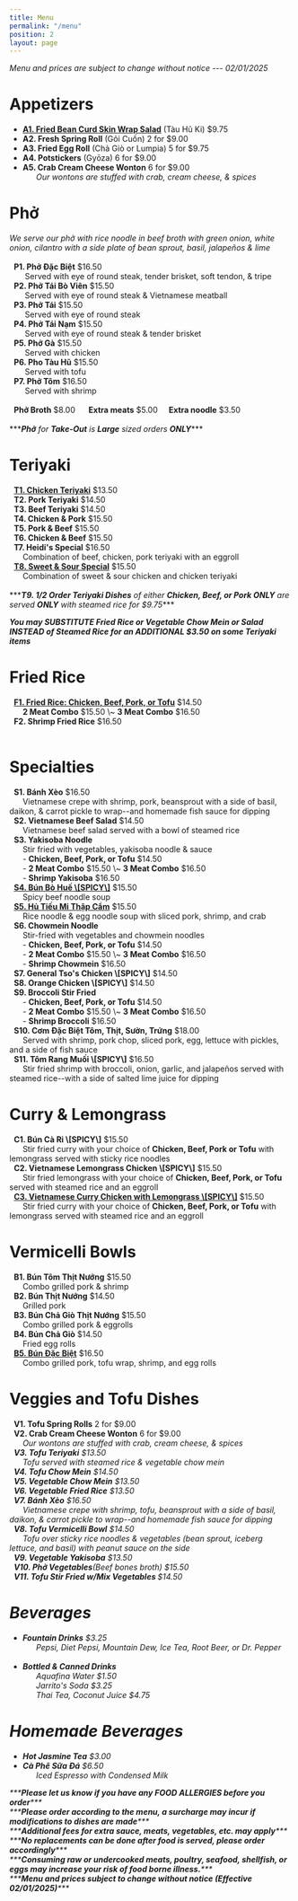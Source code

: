 ```yaml
---
title: Menu
permalink: "/menu"
position: 2
layout: page
---
```


<span>*<i>Menu and prices are subject to change without notice --- 02/01/2025</i>*</span><br/>
<p>
<h1>Appetizers</h1>
<ul>
<li><b><a href="/tau-hu-ki.html">A1. Fried Bean Curd Skin Wrap Salad</a></b> (Tàu Hũ Ki) $9.75</li>
<li><b>A2. Fresh Spring Roll</b> (Gỏi Cuốn) 2 for $9.00</li>
<li><b>A3. Fried Egg Roll</b> (Chả Giò or Lumpia) 5 for $9.75</li>
<li><b>A4. Potstickers</b> (Gyōza) 6 for $9.00</li>
<li><b>A5. Crab Cream Cheese Wonton</b> 6 for $9.00</li>
<span>      <i>Our wontons are stuffed with crab, cream cheese, & spices</i></span>
</ul>
</p> 

<p>
<h1>Phở</h1>
<span><i>We serve our phở with rice noodle in beef broth with green onion, white onion, cilantro with a side plate of bean sprout, basil, jalapeños & lime</i></span> <br/><br/>
<span>  <b>P1. Phở Đặc Biệt</b> $16.50</span><br/>
<span>       Served with eye of round steak, tender brisket, soft tendon, & tripe</span><br/>
<span>  <b>P2. Phở Tái Bò Viên</b> $15.50</span><br/>
<span>       Served with eye of round steak & Vietnamese meatball</span><br/>
<span>  <b>P3. Phở Tái</b> $15.50</span><br/>
<span>       Served with eye of round steak</span><br/>
<span>  <b>P4. Phở Tái Nạm</b> $15.50</span><br/>
<span>       Served with eye of round steak & tender brisket</span><br/>
<span>  <b>P5. Phở Gà</b> $15.50</span><br/>
<span>       Served with chicken</span><br/>
<span>  <b>P6. Pho Tàu Hũ</b> $15.50</span><br/><span>       Served with tofu</span><br/>
<span>  <b>P7. Phở Tôm</b> $16.50</span><br/>
<span>       Served with shrimp</span><br/><br/>
<span>  <b>Phở Broth</b> $8.00</span> &nbsp;&nbsp; <span>  <b>Extra meats</b> $5.00</span>  &nbsp;&nbsp;<span>  <b>Extra noodle</b> $3.50</span><br/><br/>
      <span>***<i><b>Phở</b> for <b>Take-Out</b> is <b>Large</b> sized orders <b>ONLY</b></i>***</span>

</p>

<p>
<h1>Teriyaki </h1>
<span>  <b><a href="/chicken-teriyaki.html">T1. Chicken Teriyaki</a></b> $13.50</span><br/>
<span>  <b>T2. Pork Teriyaki</b> $14.50</span><br/>
<span>  <b>T3. Beef Teriyaki</b> $14.50</span><br/>
<span>  <b>T4. Chicken & Pork</b> $15.50</span><br/>
<span>  <b>T5. Pork & Beef</b> $15.50</span><br/>
<span>  <b>T6. Chicken & Beef</b> $15.50</span><br/>
<span>  <b>T7. Heidi's Special</b> $16.50</span><br/>
<span>      Combination of beef, chicken, pork teriyaki with an eggroll</span><br/>
<span>  <b><a href="/sweet-and-sour-special.html">T8. Sweet & Sour Special</a></b> $15.50</span><br/>
<span>      Combination of sweet & sour chicken and chicken teriyaki</span><br/><br/>
<span>***<i><b>T9. 1/2 Order Teriyaki Dishes</b> of either <b>Chicken, Beef, or Pork ONLY</b> are served <b>ONLY</b> with steamed rice for $9.75</i>***</span> <br/>

<span>***<i><b>You may SUBSTITUTE Fried Rice or Vegetable Chow Mein or Salad INSTEAD of Steamed Rice for an ADDITIONAL $3.50 on some Teriyaki items</b></i>***</span>
</p>


<p>
<h1>Fried Rice</h1>
<span>  <b><a href="/fried-rice-chicken-beef-pork-or-tofu.html">F1. Fried Rice: Chicken, Beef, Pork, or Tofu</a></b> $14.50</span><br/>
<span>      <b>2 Meat Combo</b> $15.50 \~ <b>3 Meat Combo</b> $16.50</span><br/>
<span>  <b>F2. Shrimp Fried Rice</b> $16.50</span><br/><br/>

</p>

<p>
<h1>Specialties</h1>
<span>  <b>S1. Bánh Xèo</b> $16.50</span><br/>
<span>      Vietnamese crepe with shrimp, pork, beansprout with a side of basil, daikon, & carrot pickle to wrap--and homemade fish sauce for dipping</span><br/>
<span>  <b>S2. Vietnamese Beef Salad</b> $14.50</span><br/>
<span>      Vietnamese beef salad served with a bowl of steamed rice</span><br/>
<span>  <b>S3. Yakisoba Noodle</b></span> <br/>
<span>      Stir fried with vegetables, yakisoba noodle & sauce</span><br/>
<span>	    &nbsp;&nbsp;&nbsp;&nbsp;&nbsp;&nbsp;- <b>Chicken, Beef, Pork, or Tofu</b> $14.50 </span> <br/>
<span>      - <b>2 Meat Combo</b> $15.50 \~ <b>3 Meat Combo</b> $16.50</span><br/>
<span>		&nbsp;&nbsp;&nbsp;&nbsp;&nbsp;&nbsp;- <b>Shrimp Yakisoba</b> $16.50</span><br/>
<span>  <b><a href="/bun-bo-hue-spicy.html">S4. Bún Bò Huế \[SPICY\]</a></b> $15.50</span><br/>
<span>      Spicy beef noodle soup</span><br/>
<span>  <b><a href="/hu-tieu-mi-thap-cam.html">S5. Hủ Tiếu Mi Thập Cẩm</a></b> $15.50</span><br/>
<span>      Rice noodle & egg noodle soup with sliced pork, shrimp, and crab</span><br/>
<span>  <b>S6. Chowmein Noodle</b></span><br/>
<span>      Stir-fried with vegetables and chowmein noodles </span><br/>
<span>	    &nbsp;&nbsp;&nbsp;&nbsp;&nbsp;&nbsp;- <b>Chicken, Beef, Pork, or Tofu</b> $14.50</span> <br/>
<span>      - <b>2 Meat Combo</b> $15.50 \~ <b>3 Meat Combo</b> $16.50</span><br/>
<span>	    &nbsp;&nbsp;&nbsp;&nbsp;&nbsp;&nbsp;- <b>Shrimp Chowmein</b> $16.50</span><br/>
<span>  <b>S7. General Tso's Chicken \[SPICY\]</b> $14.50</span><br/>
<span>  <b>S8. Orange Chicken \[SPICY\]</b> $14.50</span><br/>
<span>  <b>S9. Broccoli Stir Fried</b></span><br/>
<span>	    &nbsp;&nbsp;&nbsp;&nbsp;&nbsp;&nbsp;- <b>Chicken, Beef, Pork, or Tofu</b> $14.50</span> <br/>
<span>      - <b>2 Meat Combo</b> $15.50 \~ <b>3 Meat Combo</b> $16.50</span><br/>
<span>	    &nbsp;&nbsp;&nbsp;&nbsp;&nbsp;&nbsp;- <b>Shrimp Broccoli</b> $16.50</span><br/>
<span>  <b>S10. Cơm Đặc Biệt Tôm, Thịt, Sườn, Trứng</b> $18.00</span><br/>
<span>      Served with shrimp, pork chop, sliced pork, egg, lettuce with pickles,
and a side of fish sauce</span><br/>
<span>  <b>S11. Tôm Rang Muối \[SPICY\]</b> $16.50</span><br/>
<span>      Stir fried shrimp with broccoli, onion, garlic, and jalapeños served with steamed rice--with a side of salted lime juice for dipping</span><br/>
</p>

<p>
<h1>Curry & Lemongrass</h1>
<span>  <b>C1. Bún Cà Ri \[SPICY\]</b> $15.50</span><br/>
<span>      Stir fried curry with your choice of <b>Chicken, Beef, Pork or Tofu</b> with lemongrass served with sticky rice noodles</span><br/>
<span>  <b>C2. Vietnamese Lemongrass Chicken \[SPICY\]</b> $15.50</span><br/>
<span>      Stir fried lemongrass with your choice of <b>Chicken, Beef, Pork, or Tofu</b> served with steamed rice and an eggroll</span><br/>
<span>  <b><a href="https://www.heidisteriyaki.org/vietnamese-curry-chicken-with-lemongrass-spicy.html">C3. Vietnamese Curry Chicken with Lemongrass \[SPICY\]</a></b> $15.50</span><br/>
<span>      Stir fried curry with your choice of <b>Chicken, Beef, Pork, or Tofu</b> with lemongrass served with steamed rice and an eggroll</span><br/>
</p>

<p>
<h1>Vermicelli Bowls</h1>
<span>  <b>B1. Bún Tôm Thịt Nướng</b> $15.50</span><br/>
<span>      Combo grilled pork & shrimp</span><br/>
<span>  <b>B2. Bún Thịt Nướng</b> $14.50</span><br/>
<span>      Grilled pork</span><br/>
<span>  <b>B3. Bún Chả Giò Thịt Nướng</b> $15.50</span><br/>
<span>      Combo grilled pork & eggrolls</span><br/>
<span>  <b>B4. Bún Chả Giò</b> $14.50</span><br/>
<span>      Fried egg rolls</span><br/>
<span>  <b><a href="/bun-dac-biet.html">B5. Bún Đặc Biệt</a></b> $16.50</span><br/>
<span>      Combo grilled pork, tofu wrap, shrimp, and egg rolls</span><br/>
</p>

<p>
<h1>Veggies and Tofu Dishes</h1>
<span>  <b>V1. Tofu Spring Rolls</b> 2 for $9.00</span><br/>
<span>  <b>V2. Crab Cream Cheese Wonton</b> 6 for $9.00</span><br/>
<span>      <i>Our wontons are stuffed with crab, cream cheese, & spices</span><br/>           <span>  <b>V3. Tofu Teriyaki</b> $13.50</span><br/>
<span>      Tofu served with steamed rice & vegetable chow mein</span><br/>
<span>  <b>V4. Tofu Chow Mein</b> $14.50</span><br/>
<span>  <b>V5. Vegetable Chow Mein</b> $13.50</span><br/>
<span>  <b>V6. Vegetable Fried Rice</b> $13.50</span><br/>
<span>  <b>V7. Bánh Xèo</b> $16.50</span><br/>
<span>      Vietnamese crepe with shrimp, tofu, beansprout with a side of basil, daikon, & carrot pickle to wrap--and homemade fish sauce for dipping</span><br/>
<span>  <b>V8. Tofu Vermicelli Bowl</b> $14.50</span><br/>
<span>      Tofu over sticky rice noodles & vegetables (bean sprout, iceberg lettuce, and basil) with peanut sauce on the side</span><br/>
<span>  <b>V9. Vegetable Yakisoba</b> $13.50</span><br/>
<span>  <b>V10. Phở Vegetables</b>(Beef bones broth) $15.50</span><br/>
<span>  <b>V11. Tofu Stir Fried w/Mix Vegetables </b> $14.50</span><br/>

<p>
<h1>Beverages</h1>
<ul>
<li><b>Fountain Drinks</b> $3.25</li>
<span>      <i>Pepsi, Diet Pepsi, Mountain Dew, Ice Tea, Root Beer, or Dr. Pepper</i></span><br/><br/>
<li><b>Bottled & Canned Drinks</b></li>
<span>      <i>Aquafina Water</i> $1.50</span><br/>
<span>      <i>Jarrito's Soda</i> $3.25</span><br/>
<span>      <i>Thai Tea, Coconut Juice</i> $4.75</span><br/>
</ul>
</p>

<p>
<h1>Homemade Beverages</h1>
<ul>
<li><b>Hot Jasmine Tea</b> $3.00</li>
<li><b>Cà Phê Sữa Đá</b> $6.50</li>
<span>      <i>Iced Espresso with Condensed Milk</i></span><br/>
</ul>
</p>

<p>
<span>***<i><b>Please let us know if you have any FOOD ALLERGIES before you order</b></i>***</span><br/> 
<span>***<i><b>Please order according to the menu, a surcharge may incur if modifications to dishes are made</b></i>***</span><br/>
<span>***<i><b>Additional fees for extra sauce, meats, vegetables, etc. may apply</b></i>***</span><br/>
<span>***<i><b>No replacements can be done after food is served, please order accordingly</b></i>***</span><br/>
<span>***<i><b>Consuming raw or undercooked meats, poultry, seafood, shellfish, or eggs may increase your risk of food borne illness.</b></i>***</span><br/>
<span>***<i><b>Menu and prices subject to change without notice (Effective 02/01/2025)</b></i>***</span><br/>
      
<br/><br/>
